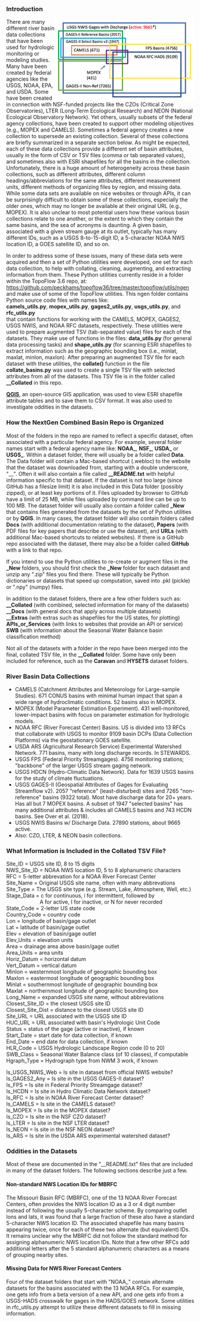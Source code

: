 ### Introduction

<img align="right" height="220px" src="__Docs/__Station_Venn_Diagram_v2.png" />

There are many different river basin data collections that have been used for hydrologic
monitoring or modeling studies. Many have been created by federal agencies like the USGS,
NOAA, EPA, and USDA.  Some have been created in connection with NSF-funded projects like
the CZOs (Critical Zone Observatories), LTER (Long-Term Ecological Research) and NEON
(National Ecological Observatory Network).  Yet others, usually subsets of the federal
agency collections, have been created to support other modeling objectives (e.g., MOPEX
and CAMELS).  Sometimes a federal agency creates a new collection to supersede an existing
collection.  Several of these collections are briefly summarized in a separate section below.
As might be expected, each of these data collections provide a different set of basin
attributes, usually in the form of CSV or TSV files (comma or tab separated values), and
sometimes also with ESRI shapefiles for all the basins in the collection. 
Unfortunately, there is a huge amount of heterogeneity across these basin collections, such
as different attributes, different column headings/abbreviations for the same attributes,
different measurement units, different methods of organizing files by region, and missing
data.  While some data sets are available on nice websites or through APIs, it can be
surprisingly difficult to obtain some of these collections, especially the older ones,
which may no longer be available at their original URL (e.g., MOPEX).  It is also unclear
to most potential users how these various basin collections relate to one another, or the
extent to which they contain the same basins, and the sea of acronyms is daunting.
A given basin, associated with a given stream gauge at its outlet, typically has many
different IDs, such as a USGS 8-to-15-digit ID, a 5-character NOAA NWS location ID,
a GOES satellite ID, and so on.

In order to address some of these issues, many of these data sets were acquired and then
a set of Python utilities were developed, one set for each data collection, to help with
collating, cleaning, augmenting, and extracting information from them.  These Python
utilities currently reside in a folder within the TopoFlow 3.6 repo, at: <br>
https://github.com/peckhams/topoflow36/tree/master/topoflow/utils/ngen <br>
and make use of some of the TopoFlow utilities.  This ngen folder contains Python source
code files with names like: <br> 
<b>camels_utils.py</b>, <b>mopex_utils.py</b>, <b>gages2_utils.py</b>,
<b>usgs_utils.py</b>, and <b>rfc_utils.py</b> <br>
that contain functions for working with the CAMELS, MOPEX, GAGES2, USGS NWIS, and NOAA
RFC datasets, respectively.  These utilities were used to prepare augmented TSV
(tab-separated value) files for each of the datasets.  They make use of functions in
the files: <b>data_utils.py</b> (for general data processing tasks) and <b>shape_utils.py</b>
(for scanning ESRI shapefiles to extract information such as the geographic bounding box
(i.e., minlat, maxlat, minlon, maxlon).  After preparing an augmented TSV file for each
dataset with these utilities, the <b>collate()</b> function in the file <b>collate_basins.py</b>
was used to create a single TSV file with selected attributes from all of the datasets.
This TSV file is in the folder called <b>__Collated</b> in this repo.

[<b>QGIS</b>](https://qgis.org/en/site/), an open-source GIS application, was used to view
ESRI shapefile attribute tables and to save them to CSV format. It was also used to
investigate oddities in the datasets.

### How the NextGen Combined Basin Repo is Organized

Most of the folders in the repo are named to reflect a specific dataset, often associated
with a particular federal agency. For example, several folder names start with a federal
agency name like:  <b>NOAA_</b>, <b>NSF_</b>, <b>USDA_</b> or <b>USGS_</b>.
Within a dataset folder, there will usually be a folder called <b>Data</b>.  The Data folder
will contain a Mac-based shortcut (.webloc) to the website that the dataset was downloaded
from, starting with a double underscore, "__".  Often it will also contain a file called
<b>__README.txt</b>
with helpful information specific to that dataset.  If the dataset is not too large (since
GitHub has a filesize limit) it is also included in this Data folder (possibly zipped),
or at least key portions of it. Files uploaded by browser to GitHub have a limit of 25 MB,
while files uploaded by command line can be up to 100 MB. The dataset folder will usually
also contain a folder called <b>_New</b> that contains files generated from the datasets
by the set of Python utilities or by <b>QGIS</b>.  In many cases, the dataset folder will
also contain folders called <b>Docs</b> (with additional documentation relating to the dataset),
<b>Papers</b> (with PDF files for key papers that describe or use the dataset), and <b>URLs</b>
(with additional Mac-based shortcuts to related websites).  If there is a GitHub repo associated
with the dataset, there may also be a folder called <b>GitHub</b> with a link to that repo.

If you intend to use the Python utilities to re-create or augment files in the <b>_New</b>
folders, you should first check the <b>_New</b> folder for each dataset and unzip any ".zip"
files you find there.  These will typically be Python dictionaries or datasets that speed up
computation, saved into .pkl (pickle) or ".npy" (numpy) files.    

In addition to the dataset folders, there are a few other folders such as: <br>
<b>__Collated</b> (with combined, selected information for many of the datasets) <br>
<b>__Docs</b> (with general docs that apply across multiple datasets) <br>
<b>__Extras</b> (with extras such as shapefiles for the US states, for plotting) <br>
<b>APIs_or_Services</b> (with links to websites that provide an API or service) <br>
<b>SWB</b> (with information about the Seasonal Water Balance basin classification method)

Not all of the datasets with a folder in the repo have been merged into the final, collated
TSV file, in the <b>__Collated</b> folder.  Some have only been included for reference, such
as the <b>Caravan</b> and <b>HYSETS</b> dataset folders.

### River Basin Data Collections

* CAMELS (Catchment Attributes and Meteorology for Large-sample Studies). 671 CONUS basins with minimal human impact that span a wide range of hydroclimatic conditions.  52 basins also in MOPEX.
* MOPEX (Model Parameter Estimation Experiment). 431 well-monitored, lower-impact basins with focus on parameter estimation for hydrologic models. 
* NOAA RFC (River Forecast Center) Basins. US is divided into 13 RFCs that collaborate with USGS to monitor 9109 basin DCPs (Data Collection Platforms) via the geostationary GOES satellite.
* USDA ARS (Agricultural Research Service) Experimental Watershed Network. 771 basins, many with long discharge records.  In STEWARDS.
* USGS FPS (Federal Priority Streamgages). 4756 monitoring stations; "backbone" of the larger USGS stream gaging network.
* USGS HDCN (Hydro-Climatic Data Network).  Data for 1639 USGS basins for the study of climate fluctuations.
* USGS GAGES-II (Geospatial Attributes of Gages for Evaluating Streamflow v2).  2057 "reference" (least-disturbed) sites and 7265 "non-reference" basins (9322 total).  Most have discharge data for 20+ years. Has all but 7 MOPEX basins.  A subset of 1947 "selected basins" has many additional attributes & includes all CAMELS basins and 743 HCDN basins.   See Over et al. (2018).
* USGS NWIS Basins w/ Discharge Data. 27890 stations, about 9665 active.
* Also:   CZO, LTER, & NEON basin collections.

### What Information is Included in the Collated TSV File?

Site_ID      = USGS site ID, 8 to 15 digits <br>
NWS_Site_ID  = NOAA NWS location ID, 5 to 8 alphanumeric characters <br>
RFC          = 5-letter abbrevation for a NOAA River Forecast Center <br>
Site_Name    = Original USGS site name, often with many abbrevations <br>
Site_Type    = The USGS site type (e.g. Stream, Lake, Atmosphere, Well, etc.) <br>
Stage_Data   = c for continuous, i for intermittent, followed by <br>
&emsp; &emsp; &emsp; &emsp; &emsp;
A for active, I for inactive, or N for never recorded <br>
State_Code   = 2-letter US state code <br>
Country_Code = country code <br>
Lon          = longitude of basin/gage outlet <br>
Lat          = latitude of basin/gage outlet <br>
Elev         = elevation of basin/gage outlet <br>
Elev_Units   = elevation units <br>
Area         = drainage area above basin/gage outlet <br>
Area_Units   = area units <br>
Horiz_Datum  = horizontal datum <br>
Vert_Datum   = vertical datum <br>
Minlon       = westernmost longitude of geographic bounding box <br>
Maxlon       = eastermost longitude of geographic bounding box <br>
Minlat       = southernmost longitude of geographic bounding box <br>
Maxlat       = northernmost longitude of geographic bounding box <br>
Long_Name    = expanded USGS site name, without abbreviations <br>
Closest_Site_ID = the closest USGS site ID <br> 
Closest_Site_Dist = distance to the closest USGS site ID <br>
Site_URL     = URL associated with the USGS site ID <br>
HUC_URL      = URL associated with basin's Hydrologic Unit Code <br>
Status       = status of the gage (active or inactive), if known <br>
Start_Date   = start date for data collection, if known <br>
End_Date     = end date for data collection, if known <br>
HLR_Code     = USGS Hydrologic Landscape Region code (0 to 20) <br>
SWB_Class    = Seasonal Water Balance class (of 10 classes), if computable <br>
Hgraph_Type  = Hydrograph type from NWM 3 work, if known <br>

Is_USGS_NWIS_Web = Is site in dataset from official NWIS website? <br>
Is_GAGES2_Any    = Is site in the USGS GAGES-II dataset? <br>
Is_FPS           = Is site in Federal Priority Streamgage dataset? <br>
Is_HCDN          = Is site in Hydro Climatic Data Network dataset? <br>
Is_RFC           = Is site in NOAA River Forecast Center dataset? <br>
Is_CAMELS        = Is site in the CAMELS dataset? <br>
Is_MOPEX         = Is site in the MOPEX dataset? <br>
Is_CZO           = Is site in the NSF CZO dataset? <br>
Is_LTER          = Is site in the NSF LTER dataset? <br>
Is_NEON          = Is site in the NSF NEON dataset? <br>
Is_ARS           = Is site in the USDA ARS experimental watershed dataset? <br>

### Oddities in the Datasets

Most of these are documented in the "__README.txt" files that are included
in many of the dataset folders.  The following sections describe just a few.  

#### Non-standard NWS Location IDs for MBRFC
The Missouri Basin RFC (MBRFC), one of the 13 NOAA River Forecast Centers, often
provides the NWS location ID as a 3 or 4 digit number instead of following the
usually 5-character scheme.  By comparing outlet lons and lats, it was found
that a large fraction of these also have a standard 5-character NWS location ID.
The associated shapefile has many basins appearing twice, once for each of
these two alternate (but equivalent) IDs.  It remains unclear why the MBRFC
did not follow the standard method for assigning alphanumeric NWS location IDs.
Note that a few other RFCs add additional letters after the 5 standard
alphanumeric characters as a means of grouping nearby sites.

#### Missing Data for NWS River Forecast Centers
Four of the dataset folders that start with "NOAA_" contain alternate datasets
for the basins associated with the 13 NOAA RFCs.  For example, one gets info from
a beta version of a new API, and one gets info from a USGS-HADS crosswalk for
gages in the HADS/GOES network.  Some utilities in rfc_utils.py attempt to utilize
these different datasets to fill in missing information.




